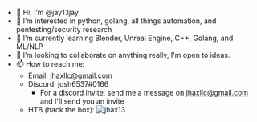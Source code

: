 - 👋 Hi, I’m @jay13jay
- 👀 I’m interested in python, golang, all things automation, and pentesting/security research
- 🌱 I’m currently learning Blender, Unreal Engine, C++, Golang, and ML/NLP 
- 💞️ I’m looking to collaborate on anything really, I'm open to ideas.
- 📫 How to reach me:
  - Email: jhaxllc@gmail.com
  - Discord: josh6537#0166
    - For a discord invite, send me a message on jhaxllc@gmail.com and I'll send you an invite
  - HTB (hack the box): ![jhax13]("http://www.hackthebox.eu/badge/image/73358")

<!---
jay13jay/jay13jay is a ✨ special ✨ repository because its `README.md` (this file) appears on your GitHub profile.
You can click the Preview link to take a look at your changes.
--->
